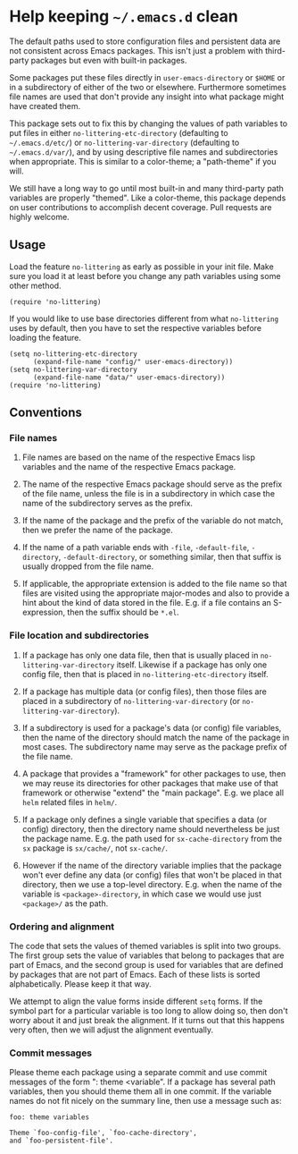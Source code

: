Help keeping `~/.emacs.d` clean
===============================

The default paths used to store configuration files and persistent
data are not consistent across Emacs packages.  This isn't just a
problem with third-party packages but even with built-in packages.

Some packages put these files directly in `user-emacs-directory`
or `$HOME` or in a subdirectory of either of the two or elsewhere.
Furthermore sometimes file names are used that don't provide any
insight into what package might have created them.

This package sets out to fix this by changing the values of path
variables to put files in either `no-littering-etc-directory`
(defaulting to `~/.emacs.d/etc/`) or `no-littering-var-directory`
(defaulting to `~/.emacs.d/var/`), and by using descriptive file
names and subdirectories when appropriate.  This is similar to a
color-theme; a "path-theme" if you will.

We still have a long way to go until most built-in and many
third-party path variables are properly "themed".  Like a color-theme,
this package depends on user contributions to accomplish decent
coverage.  Pull requests are highly welcome.

Usage
-----

Load the feature `no-littering` as early as possible in your init
file.  Make sure you load it at least before you change any path
variables using some other method.

    (require 'no-littering)

If you would like to use base directories different from what
`no-littering` uses by default, then you have to set the respective
variables before loading the feature.

    (setq no-littering-etc-directory
          (expand-file-name "config/" user-emacs-directory))
    (setq no-littering-var-directory
          (expand-file-name "data/" user-emacs-directory))
    (require 'no-littering)

Conventions
-----------

### File names

1. File names are based on the name of the respective Emacs lisp
   variables and the name of the respective Emacs package.
   
2. The name of the respective Emacs package should serve as the
   prefix of the file name, unless the file is in a subdirectory in
   which case the name of the subdirectory serves as the prefix.

3. If the name of the package and the prefix of the variable do not
   match, then we prefer the name of the package.

4. If the name of a path variable ends with `-file`, `-default-file`,
   `-directory`, `-default-directory`, or something similar, then that
   suffix is usually dropped from the file name.

5. If applicable, the appropriate extension is added to the file name
   so that files are visited using the appropriate major-modes and
   also to provide a hint about the kind of data stored in the file.
   E.g.  if a file contains an S-expression, then the suffix should be
   `*.el`.

### File location and subdirectories

1. If a package has only one data file, then that is usually placed in
   `no-littering-var-directory` itself.  Likewise if a package has
   only one config file, then that is placed in
   `no-littering-etc-directory` itself.
  
2. If a package has multiple data (or config files), then those files
   are placed in a subdirectory of `no-littering-var-directory` (or
   `no-littering-var-directory`).
  
3. If a subdirectory is used for a package's data (or config) file
   variables, then the name of the directory should match the name of
   the package in most cases. The subdirectory name may serve as the
   package prefix of the file name.
  
4. A package that provides a "framework" for other packages to use,
   then we may reuse its directories for other packages that make use
   of that framework or otherwise "extend" the "main package".
   E.g. we place all `helm` related files in `helm/`.
  
5. If a package only defines a single variable that specifies a data
   (or config) directory, then the directory name should
   nevertheless be just the package name.  E.g. the path used for
   `sx-cache-directory` from the `sx` package is `sx/cache/`, not
   `sx-cache/`.
  
6. However if the name of the directory variable implies that the
   package won't ever define any data (or config) files that won't be
   placed in that directory, then we use a top-level directory.  E.g.
   when the name of the variable is `<package>-directory`, in which
   case we would use just `<package>/` as the path.

### Ordering and alignment

The code that sets the values of themed variables is split into two
groups.  The first group sets the value of variables that belong to
packages that are part of Emacs, and the second group is used for
variables that are defined by packages that are not part of Emacs.
Each of these lists is sorted alphabetically.  Please keep it that
way.

We attempt to align the value forms inside different `setq` forms.
If the symbol part for a particular variable is too long to allow
doing so, then don't worry about it and just break the alignment.
If it turns out that this happens very often, then we will adjust
the alignment eventually.

### Commit messages

Please theme each package using a separate commit and use commit
messages of the form "<package>: theme <variable".  If a package
has several path variables, then you should theme them all in one
commit.  If the variable names do not fit nicely on the summary
line, then use a message such as:

```
foo: theme variables

Theme `foo-config-file', `foo-cache-directory',
and `foo-persistent-file'.
```
